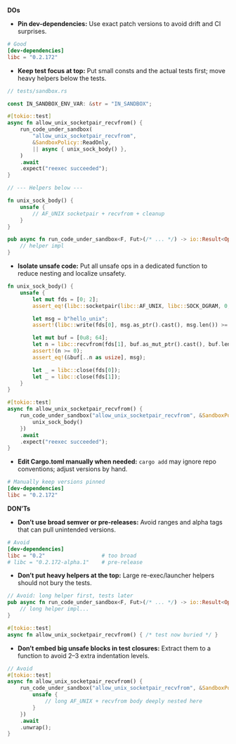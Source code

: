 **DOs**
- **Pin dev-dependencies:** Use exact patch versions to avoid drift and CI surprises.
```toml
# Good
[dev-dependencies]
libc = "0.2.172"
```

- **Keep test focus at top:** Put small consts and the actual tests first; move heavy helpers below the tests.
```rust
// tests/sandbox.rs

const IN_SANDBOX_ENV_VAR: &str = "IN_SANDBOX";

#[tokio::test]
async fn allow_unix_socketpair_recvfrom() {
    run_code_under_sandbox(
        "allow_unix_socketpair_recvfrom",
        &SandboxPolicy::ReadOnly,
        || async { unix_sock_body() },
    )
    .await
    .expect("reexec succeeded");
}

// --- Helpers below ---

fn unix_sock_body() {
    unsafe {
        // AF_UNIX socketpair + recvfrom + cleanup
    }
}

pub async fn run_code_under_sandbox<F, Fut>(/* ... */) -> io::Result<Option<ExitStatus>> {
    // helper impl
}
```

- **Isolate unsafe code:** Put all unsafe ops in a dedicated function to reduce nesting and localize unsafety.
```rust
fn unix_sock_body() {
    unsafe {
        let mut fds = [0; 2];
        assert_eq!(libc::socketpair(libc::AF_UNIX, libc::SOCK_DGRAM, 0, fds.as_mut_ptr()), 0);

        let msg = b"hello_unix";
        assert!(libc::write(fds[0], msg.as_ptr().cast(), msg.len()) >= 0);

        let mut buf = [0u8; 64];
        let n = libc::recvfrom(fds[1], buf.as_mut_ptr().cast(), buf.len(), 0, std::ptr::null_mut(), std::ptr::null_mut());
        assert!(n >= 0);
        assert_eq!(&buf[..n as usize], msg);

        let _ = libc::close(fds[0]);
        let _ = libc::close(fds[1]);
    }
}

#[tokio::test]
async fn allow_unix_socketpair_recvfrom() {
    run_code_under_sandbox("allow_unix_socketpair_recvfrom", &SandboxPolicy::ReadOnly, || async {
        unix_sock_body()
    })
    .await
    .expect("reexec succeeded");
}
```

- **Edit Cargo.toml manually when needed:** `cargo add` may ignore repo conventions; adjust versions by hand.
```toml
# Manually keep versions pinned
[dev-dependencies]
libc = "0.2.172"
```

**DON’Ts**
- **Don’t use broad semver or pre-releases:** Avoid ranges and alpha tags that can pull unintended versions.
```toml
# Avoid
[dev-dependencies]
libc = "0.2"                  # too broad
# libc = "0.2.172-alpha.1"    # pre-release
```

- **Don’t put heavy helpers at the top:** Large re-exec/launcher helpers should not bury the tests.
```rust
// Avoid: long helper first, tests later
pub async fn run_code_under_sandbox<F, Fut>(/* ... */) -> io::Result<Option<ExitStatus>> {
    // long helper impl...
}

#[tokio::test]
async fn allow_unix_socketpair_recvfrom() { /* test now buried */ }
```

- **Don’t embed big unsafe blocks in test closures:** Extract them to a function to avoid 2–3 extra indentation levels.
```rust
// Avoid
#[tokio::test]
async fn allow_unix_socketpair_recvfrom() {
    run_code_under_sandbox("allow_unix_socketpair_recvfrom", &SandboxPolicy::ReadOnly, || async {
        unsafe {
            // long AF_UNIX + recvfrom body deeply nested here
        }
    })
    .await
    .unwrap();
}
```